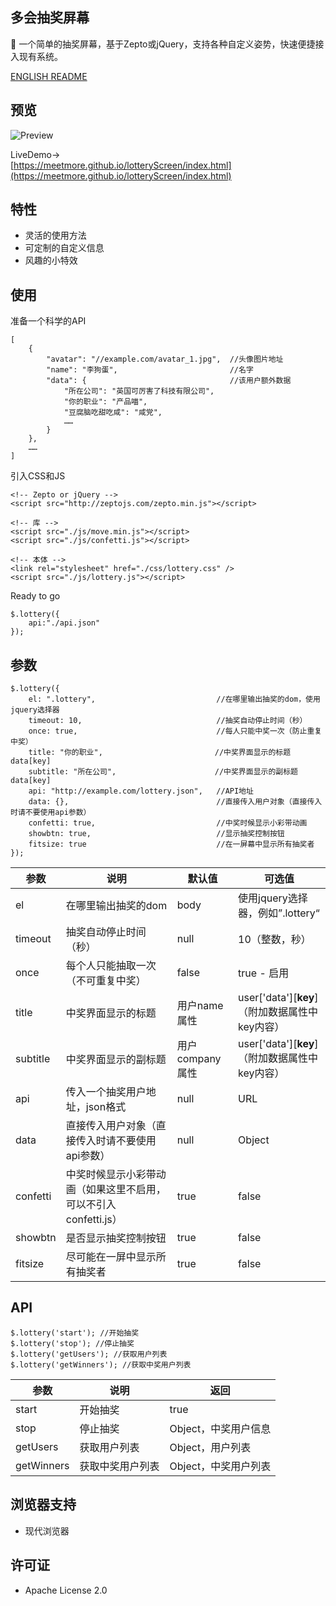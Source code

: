 ## 多会抽奖屏幕

🎲 一个简单的抽奖屏幕，基于Zepto或jQuery，支持各种自定义姿势，快速便捷接入现有系统。

[ENGLISH README](https://github.com/meetmore/lotteryScreen/blob/master/README.EN.md)  

## 预览
![Preview](https://i.loli.net/2017/10/08/59d90309c7de9.gif) 

LiveDemo->  
 [https://meetmore.github.io/lotteryScreen/index.html](https://meetmore.github.io/lotteryScreen/index.html)
   
## 特性
 - 灵活的使用方法
 - 可定制的自定义信息
 - 风趣的小特效
   
## 使用

 准备一个科学的API
 
    [
        {
            "avatar": "//example.com/avatar_1.jpg",  //头像图片地址
            "name": "李狗蛋",                         //名字
            "data": {                                //该用户额外数据
                "所在公司": "英国可厉害了科技有限公司",
                "你的职业": "产品喵",
                "豆腐脑吃甜吃咸": "咸党",
                ……
            }
        },
        ……
    ]

 引入CSS和JS

    <!-- Zepto or jQuery -->
    <script src="http://zeptojs.com/zepto.min.js"></script>

    <!-- 库 -->
    <script src="./js/move.min.js"></script>
    <script src="./js/confetti.js"></script>

    <!-- 本体 -->
    <link rel="stylesheet" href="./css/lottery.css" />
    <script src="./js/lottery.js"></script>

Ready to go

    $.lottery({ 
        api:"./api.json" 
    });
  
## 参数
  
    $.lottery({ 
        el: ".lottery",                           //在哪里输出抽奖的dom，使用jquery选择器
        timeout: 10,                              //抽奖自动停止时间（秒）
        once: true,                               //每人只能中奖一次（防止重复中奖）
        title: "你的职业",                         //中奖界面显示的标题 data[key]
        subtitle: "所在公司",                      //中奖界面显示的副标题 data[key]
        api: "http://example.com/lottery.json",   //API地址
        data: {},                                 //直接传入用户对象（直接传入时请不要使用api参数）
        confetti: true,                           //中奖时候显示小彩带动画
        showbtn: true,                            //显示抽奖控制按钮
        fitsize: true                             //在一屏幕中显示所有抽奖者
    });
  
 参数 | 说明 | 默认值 | 可选值
----|------|----|----
el | 在哪里输出抽奖的dom  | body | 使用jquery选择器，例如”.lottery“
timeout | 抽奖自动停止时间（秒）  | null | 10（整数，秒）
once | 每个人只能抽取一次（不可重复中奖）  | false | true - 启用
title | 中奖界面显示的标题  | 用户name属性 | user['data'][**key**]（附加数据属性中key内容）
subtitle | 中奖界面显示的副标题  | 用户company属性 | user['data'][**key**]（附加数据属性中key内容）
api | 传入一个抽奖用户地址，json格式  | null | URL
data | 直接传入用户对象（直接传入时请不要使用api参数）  | null | Object
confetti | 中奖时候显示小彩带动画（如果这里不启用，可以不引入confetti.js）  | true | false
showbtn | 是否显示抽奖控制按钮  | true | false
fitsize | 尽可能在一屏中显示所有抽奖者  | true | false
  
## API

    $.lottery('start'); //开始抽奖
    $.lottery('stop'); //停止抽奖
    $.lottery('getUsers'); //获取用户列表
    $.lottery('getWinners'); //获取中奖用户列表

 参数 | 说明 | 返回
----|------|----
start | 开始抽奖 | true
stop | 停止抽奖 | Object，中奖用户信息
getUsers | 获取用户列表 | Object，用户列表
getWinners | 获取中奖用户列表 | Object，中奖用户列表

## 浏览器支持

- 现代浏览器
   
## 许可证

- Apache License 2.0
